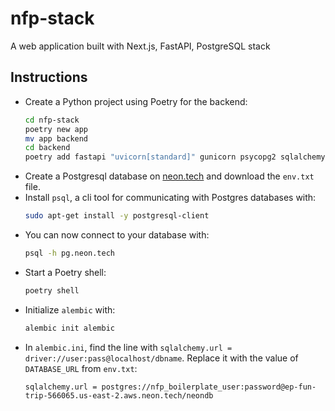# nfp-stack
A web application built with Next.js, FastAPI, PostgreSQL stack

## Instructions

- Create a Python project using Poetry for the backend:
  ```bash
  cd nfp-stack
  poetry new app
  mv app backend
  cd backend
  poetry add fastapi "uvicorn[standard]" gunicorn psycopg2 sqlalchemy alembic "databases[postgresql]" python-dotenv
  ```
- Create a Postgresql database on [neon.tech](https://neon.tech/) and download the `env.txt` file.
- Install `psql`, a cli tool for communicating with Postgres databases with:
  ```bash
  sudo apt-get install -y postgresql-client
  ```
- You can now connect to your database with:
  ```bash
  psql -h pg.neon.tech
  ```
- Start a Poetry shell:
  ```bash
  poetry shell
  ``` 
- Initialize `alembic` with: 
  ```bash
  alembic init alembic
  ```
- In `alembic.ini`, find the line with `sqlalchemy.url = driver://user:pass@localhost/dbname`. Replace it with the value of `DATABASE_URL` from `env.txt`:
  ```
  sqlalchemy.url = postgres://nfp_boilerplate_user:password@ep-fun-trip-566065.us-east-2.aws.neon.tech/neondb
  ```